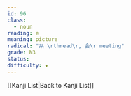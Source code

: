 ```yaml
---
id: 96
class:
  - noun
reading: e
meaning: picture
radical: "糸 \rthread\r, 会\r meeting"
grade: N3
status:
difficulty: ★
---
```

[[Kanji List|Back to Kanji List]]